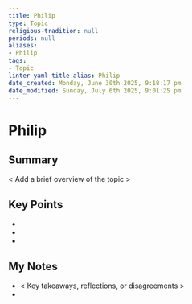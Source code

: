 ```yaml
---
title: Philip
type: Topic
religious-tradition: null
periods: null
aliases:
- Philip
tags:
- Topic
linter-yaml-title-alias: Philip
date_created: Monday, June 30th 2025, 9:18:17 pm
date_modified: Sunday, July 6th 2025, 9:01:25 pm
---
```


# Philip

## Summary
< Add a brief overview of the topic >

## Key Points
- 
- 
- 

## My Notes
- < Key takeaways, reflections, or disagreements >
- 